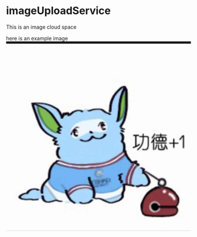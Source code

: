 # imageUploadService

This is an image cloud space

here is an example image
![My favourite football team](goodgood.jpg)
